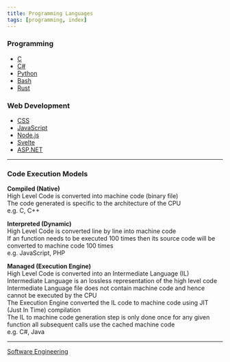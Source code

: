 ```yaml
---
title: Programming Languages
tags: [programming, index]
---
```


### Programming

* [C](C/C.md)
* [C#](C%20Sharp/C%20Sharp.md)
* [Python](Python/Python.md)
* [Bash](../../Operating%20System/Linux/Shell%20Scripting/Bash.md)
* [Rust](Rust/Rust.md)

### Web Development

* [CSS](CSS/CSS.md)
* [JavaScript](JavaScript/JavaScript.md)
* [Node.js](Node.js/Node.js.md)
* [Svelte](Svelte/Svelte.md)
* [ASP.NET](ASP.NET/ASP.NET.md)

---

### Code Execution Models

**Compiled (Native)**  
High Level Code is converted into machine code (binary file)  
The code generated is specific to the architecture of the CPU  
e.g. C, C++

**Interpreted (Dynamic)**  
High Level Code is converted line by line into machine code  
If an function needs to be executed 100 times then its source code will be converted to machine code 100 times  
e.g. JavaScript, PHP

**Managed (Execution Engine)**  
High Level Code is converted into an Intermediate Language (IL)  
Intermediate Language is an lossless representation of the high level code  
Intermediate Language file does not contain machine code and hence cannot be executed by the CPU  
The Execution Engine converted the IL code to machine code using JIT (Just In Time) compilation  
The IL to machine code generation step is only done once for any given function all subsequent calls use the cached machine code  
e.g. C#, Java

---

[Software Engineering](../Software%20Engineering.md)